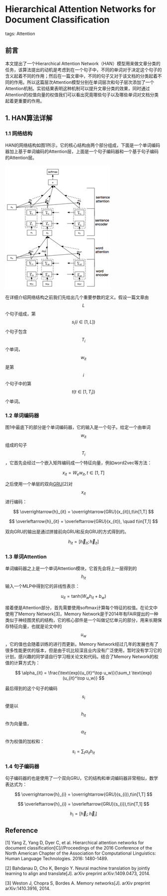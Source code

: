 # Hierarchical Attention Networks for Document Classification

tags: Attention

## 前言

本文提出了一个Hierarchical Attention Network（HAN）模型用来做文章分类的任务，该算法提出的动机是考虑到在一个句子中，不同的单词对于决定这个句子的含义起着不同的作用；然后在一篇文章中，不同的句子又对于该文档的分类起着不同的作用。所以这篇层次Attention模型分别在单词层次和句子层次添加了一个Attention机制。实验结果表明这种机制可以提升文章分类的效果，同时通过Attention的权值向量的权值我们可以看出究竟哪些句子以及哪些单词对文档分类起着更重要的作用。

## 1. HAN算法详解

### 1.1 网络结构

HAN的网络结构如图1所示，它的核心结构由两个部分组成，下面是一个单词编码器加上基于单词编码的Attention层，上面是一个句子编码器和一个基于句子编码的Attention层。

![](/assets/HAN_1.png)

在详细介绍网络结构之前我们先给出几个重要参数的定义。假设一篇文章由$$L$$个句子组成，第$$s_i(i\in[1,L])$$个句子包含$$T_i$$个单词，$$w_{it}$$是第$$i$$个句子中的第$$t(t\in[1,T_i])$$个单词。

### 1.2 单词编码器

图1中最底下的部分是个单词编码器，它的输入是一个句子。给定一个由单词$$w_{it}$$组成的句子$$T_i$$，它首先会经过一个嵌入矩阵编码成一个特征向量，例如word2vec等方法：

$$
x_{it} = W_e w_{it}, t\in[1,T]
$$

之后使用一个单层的双向[GRU](https://senliuy.gitbooks.io/advanced-deep-learning/content/di-er-zhang-ff1a-xu-lie-mo-xing/neural-machine-translation-by-jointly-learning-to-align-and-translate.html)[2]对$$x_{it}$$进行编码：

$$
\overrightarrow{h}_{it} = \overrightarrow{GRU}(x_{it}),t\in[1,T]
$$

$$
\overleftarrow{h}_{it} = \overleftarrow{GRU}(x_{it}), \quad t\in[T,1]
$$

双向GRU的输出是通过拼接前向GRU和反向GRU的方式得到的。

$$
h_{it} = [\overrightarrow{h}_{it}; \overleftarrow{h}_{it}]
$$

### 1.3 单词Attention

单词编码器之上是一个单词Attention模块，它首先会将上一层得到的$$h_{it}$$输入一个MLP中得到它的非线性表示：

$$
u_{it} = \text{tanh}(W_w h_{it} + b_w)
$$

接着便是Attention部分，首先需要使用softmax计算每个特征的权值。在论文中使用了Memory Network[3]，Memory Network是于2014年有FAIR提出的一种类似于神经图灵机的结构，它的核心部件是一个叫做记忆单元的部分，用来长期保存特征向量，也就是论文中的$$u_w$$，它的值也会随着训练的进行而更新。Memory Network经过几年的发展也有了很多性能更优的版本，但是由于坑比较深且业内没有广泛使用，暂时没有学习它的计划，感兴趣的同学请自行学习相关论文和代码。结合了Memory Network的权值的计算方式为：

$$
\alpha_{it} = \frac{\text{exp}(u_{it}^\top u_w)}{\sum_t \text{exp} (u_{it}^\top u_w)}
$$

最后得到的这个句子的编码$$s_i$$便是以$$h_{it}$$作为向量值，$$\alpha_{it}$$作为权值的加权和：

$$
s_i = \sum_t \alpha_{it} h_{it}
$$

### 1.4 句子编码器

句子编码器的也是使用了一个双向GRU，它的结构和单词编码器非常相似，数学表达式为：

$$
\overrightarrow{h}_{i} = \overrightarrow{GRU}(s_{i}),t\in[1,T]
$$

$$
\overleftarrow{h}_{i} = \overleftarrow{GRU}(s_{i}),t\in[T,1]
$$

$$
h_{i} = [\overrightarrow{h}_{i}; \overleftarrow{h}_{i}]
$$

## Reference

\[1\] Yang Z, Yang D, Dyer C, et al. Hierarchical attention networks for document classification\[C\]//Proceedings of the 2016 Conference of the North American Chapter of the Association for Computational Linguistics: Human Language Technologies. 2016: 1480-1489.

[2] Bahdanau D, Cho K, Bengio Y. Neural machine translation by jointly learning to align and translate\[J\]. arXiv preprint arXiv:1409.0473, 2014.

[3] Weston J, Chopra S, Bordes A. Memory networks[J]. arXiv preprint arXiv:1410.3916, 2014.


